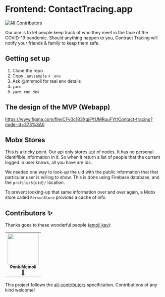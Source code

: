# Frontend: ContactTracing.app
<!-- ALL-CONTRIBUTORS-BADGE:START - Do not remove or modify this section -->
[![All Contributors](https://img.shields.io/badge/all_contributors-1-orange.svg?style=flat-square)](#contributors-)
<!-- ALL-CONTRIBUTORS-BADGE:END -->

Our aim is to let people keep track of who they meet in the face of the COVID-19 pandemic. Should anything happen to you, Contract Tracing will notify your friends & family to keep them safe.

## Getting set up

1. Clone the repo
2. Copy `.envsample` > `.env`
3. Ask @mmmoli for real env details
4. `yarn`
5. `yarn run dev`

## The design of the MVP (Webapp)
https://www.figma.com/file/CFy0c183XgjiPfUMRuuFYt/Contact-tracing?node-id=373%3A0

## Mobx Stores
This is a tricky point. Our api only stores `uid` of nodes. It has no personal identifible information in it. So when it return a list of people that the current logged in user knows, all you have are ids.

We needed one way to look-up the uid with the public information that that particular user is willing to show. This is done using Firebase database, and the `profile/${uid}/` location.

To prevent looking-up that same information over and over again, a Mobx store called `PersonStore` provides a cache of info.

## Contributors ✨

Thanks goes to these wonderful people ([emoji key](https://allcontributors.org/docs/en/emoji-key)):

<!-- ALL-CONTRIBUTORS-LIST:START - Do not remove or modify this section -->
<!-- prettier-ignore-start -->
<!-- markdownlint-disable -->
<table>
  <tr>
    <td align="center"><a href="http://architracker.co"><img src="https://avatars3.githubusercontent.com/u/25208986?v=4" width="100px;" alt=""/><br /><sub><b>Ponk Memoli</b></sub></a><br /><a href="#design-pongponk" title="Design">🎨</a></td>
  </tr>
</table>

<!-- markdownlint-enable -->
<!-- prettier-ignore-end -->
<!-- ALL-CONTRIBUTORS-LIST:END -->

This project follows the [all-contributors](https://github.com/all-contributors/all-contributors) specification. Contributions of any kind welcome!